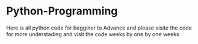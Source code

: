 # Python-Programming

Here is all python code for begginer to Advance
and
please visite the code for more understading
and
visit the code weeks by
one by one weeks
